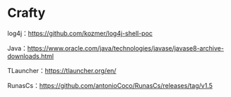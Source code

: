 # Crafty

log4j：https://github.com/kozmer/log4j-shell-poc

Java：https://www.oracle.com/java/technologies/javase/javase8-archive-downloads.html

TLauncher：https://tlauncher.org/en/

RunasCs：https://github.com/antonioCoco/RunasCs/releases/tag/v1.5
